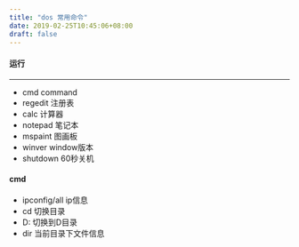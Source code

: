 ```yaml
---
title: "dos 常用命令"
date: 2019-02-25T10:45:06+08:00
draft: false
---
```


#### 运行
----

- cmd command
- regedit 注册表
- calc 计算器
- notepad 笔记本
- mspaint 图画板
- winver window版本
- shutdown 60秒关机


#### cmd

- ipconfig/all ip信息
- cd           切换目录
- D:           切换到D目录
- dir          当前目录下文件信息



